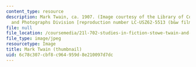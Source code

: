 ```yaml
---
content_type: resource
description: Mark Twain, ca. 1907. (Image courtesy of the Library of Congress, Prints
  and Photographs Division [reproduction number LC-USZ62-5513 (b&w film copy negative)].)
file: null
file_location: /coursemedia/21l-702-studies-in-fiction-stowe-twain-and-the-transformation-of-19th-century-america-fall-2004/6c78c307cbf8c964959d8e210097d7dc_21l-702f04-th.jpg
file_type: image/jpeg
resourcetype: Image
title: Mark Twain (thumbnail)
uid: 6c78c307-cbf8-c964-959d-8e210097d7dc
---
```

